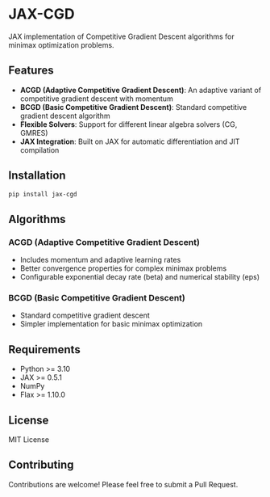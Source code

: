 # JAX-CGD

JAX implementation of Competitive Gradient Descent algorithms for minimax optimization problems.

## Features

- **ACGD (Adaptive Competitive Gradient Descent)**: An adaptive variant of competitive gradient descent with momentum
- **BCGD (Basic Competitive Gradient Descent)**: Standard competitive gradient descent algorithm
- **Flexible Solvers**: Support for different linear algebra solvers (CG, GMRES)
- **JAX Integration**: Built on JAX for automatic differentiation and JIT compilation

## Installation

```bash
pip install jax-cgd
```

## Algorithms

### ACGD (Adaptive Competitive Gradient Descent)
- Includes momentum and adaptive learning rates
- Better convergence properties for complex minimax problems
- Configurable exponential decay rate (beta) and numerical stability (eps)

### BCGD (Basic Competitive Gradient Descent)
- Standard competitive gradient descent
- Simpler implementation for basic minimax optimization

## Requirements

- Python >= 3.10
- JAX >= 0.5.1
- NumPy
- Flax >= 1.10.0

## License

MIT License

## Contributing

Contributions are welcome! Please feel free to submit a Pull Request.
